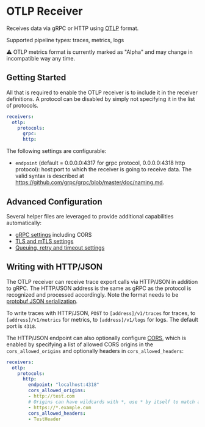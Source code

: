 # OTLP Receiver

Receives data via gRPC or HTTP using [OTLP](
https://github.com/open-telemetry/opentelemetry-specification/blob/main/specification/protocol/otlp.md)
format.

Supported pipeline types: traces, metrics, logs

:warning: OTLP metrics format is currently marked as "Alpha" and may change in
incompatible way any time.

## Getting Started

All that is required to enable the OTLP receiver is to include it in the
receiver definitions. A protocol can be disabled by simply not specifying it in
the list of protocols.

```yaml
receivers:
  otlp:
    protocols:
      grpc:
      http:
```

The following settings are configurable:

- `endpoint` (default = 0.0.0.0:4317 for grpc protocol, 0.0.0.0:4318 http protocol):
  host:port to which the receiver is going to receive data. The valid syntax is
  described at https://github.com/grpc/grpc/blob/master/doc/naming.md.

## Advanced Configuration

Several helper files are leveraged to provide additional capabilities automatically:

- [gRPC settings](https://github.com/open-telemetry/opentelemetry-collector/blob/main/config/configgrpc/README.md) including CORS
- [TLS and mTLS settings](https://github.com/open-telemetry/opentelemetry-collector/blob/main/config/configtls/README.md)
- [Queuing, retry and timeout settings](https://github.com/open-telemetry/opentelemetry-collector/blob/main/exporter/exporterhelper/README.md)

## Writing with HTTP/JSON

The OTLP receiver can receive trace export calls via HTTP/JSON in addition to
gRPC. The HTTP/JSON address is the same as gRPC as the protocol is recognized
and processed accordingly. Note the format needs to be [protobuf JSON
serialization](https://developers.google.com/protocol-buffers/docs/proto3#json).

To write traces with HTTP/JSON, `POST` to `[address]/v1/traces` for traces,
to `[address]/v1/metrics` for metrics, to `[address]/v1/logs` for logs. The default
port is `4318`.

The HTTP/JSON endpoint can also optionally configure
[CORS](https://fetch.spec.whatwg.org/#cors-protocol), which is enabled by
specifying a list of allowed CORS origins in the `cors_allowed_origins`
and optionally headers in `cors_allowed_headers`:

```yaml
receivers:
  otlp:
    protocols:
      http:
        endpoint: "localhost:4318"
        cors_allowed_origins:
        - http://test.com
        # Origins can have wildcards with *, use * by itself to match any origin.
        - https://*.example.com
        cors_allowed_headers:
        - TestHeader
```

